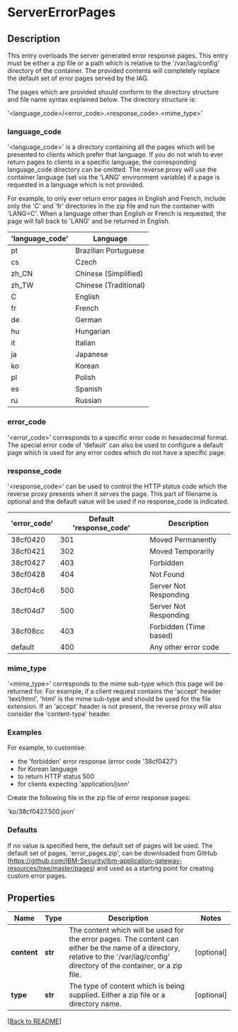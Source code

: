# ServerErrorPages

## Description

This entry overloads the server generated error response pages.
This entry must be either a zip file or a path which is relative to 
the '/var/iag/config' directory of the container.  The provided 
contents will completely replace the default set of error pages
served by the IAG.

The pages which are provided should conform to the directory
structure and file name syntax explained below. The directory
structure is:

'<language\_code>/<error\_code>.<response\_code>.<mime\_type>'

### language_code

'<language\_code>' is a directory containing all the pages which will be
presented to clients which prefer that language. If you do not wish to
ever return pages to clients in a specific language, the corresponding
language_code directory can be omitted. The reverse proxy will use the
container language (set via the 'LANG' environment variable) if a page
is requested in a language which is not provided.

For example, to only ever return error pages in English and French,
include only the 'C' and 'fr' directories in the zip file and run the
container with 'LANG=C'. When a language other than English or French
is requested, the page will fall back to 'LANG' and be returned in
English.

| 'language_code' | Language              |
|-----------------|-----------------------|
| pt              | Brazilian Portuguese  |
| cs              | Czech                 |
| zh_CN           | Chinese (Simplified)  |
| zh_TW           | Chinese (Traditional) |
| C               | English               |
| fr              | French                |
| de              | German                |
| hu              | Hungarian             |
| it              | Italian               |
| ja              | Japanese              |
| ko              | Korean                |
| pl              | Polish                |
| es              | Spanish               |
| ru              | Russian               |

### error_code

'<error\_code>' corresponds to a specific error code in hexadecimal
format. The special error code of 'default' can also be used to
configure a default page which is used for any error codes which do
not have a specific page.

### response_code

'<response\_code>' can be used to control the HTTP status code which
the reverse proxy presents when it serves the page. This part of
filename is optional and the default value will be used if no
response_code is indicated.

| 'error_code' | Default 'response_code' | Description             |
|--------------|-------------------------|-------------------------|
| 38cf0420     | 301                     | Moved Permanently       |
| 38cf0421     | 302                     | Moved Temporarily       |
| 38cf0427     | 403                     | Forbidden               |
| 38cf0428     | 404                     | Not Found               |
| 38cf04c6     | 500                     | Server Not Responding   |
| 38cf04d7     | 500                     | Server Not Responding   |
| 38cf08cc     | 403                     | Forbidden (Time based)  |
| default      | 400                     | Any other error code    |

### mime_type

'<mime\_type>' corresponds to the mime sub-type which this page will be
returned for. For example, if a client request contains the 'accept'
header 'text/html', 'html' is the mime sub-type and should be used
for the file extension. If an 'accept' header is not present, the
reverse proxy will also consider the 'content-type' header.

### Examples

For example, to customise:

- the 'forbidden' error response (error code '38cf0427')
- for Korean language
- to return HTTP status 500
- for clients expecting 'application/json'

Create the following file in the zip file of error response pages:

'ko/38cf0427.500.json'

### Defaults

If no value is specified here, the default set of pages will be used.
The default set of pages, 'error_pages.zip', can be downloaded from GitHub 
(https://github.com/IBM-Security/ibm-application-gateway-resources/tree/master/pages) 
and used as a starting point for creating custom error pages.



## Properties

Name | Type | Description | Notes
------------ | ------------- | ------------- | -------------
**content** | **str** | The content which will be used for the error pages.  The content can either be the name of a directory, relative to the &#39;/var/iag/config&#39; directory of the container, or a zip file.  | [optional] 
**type** | **str** | The type of content which is being supplied.  Either a zip file or a directory name.  | [optional] 

[[Back to README]](../README.md)




